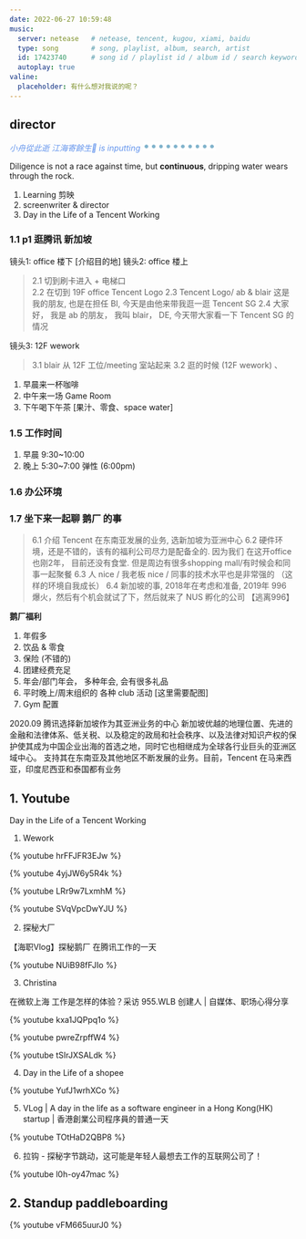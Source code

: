 ```yaml
---
date: 2022-06-27 10:59:48
music:
  server: netease   # netease, tencent, kugou, xiami, baidu
  type: song        # song, playlist, album, search, artist
  id: 17423740      # song id / playlist id / album id / search keyword
  autoplay: true
valine:
  placeholder: 有什么想对我说的呢？
---
```


## director 

<p style="font-style:italic;color:cornflowerblue;">小舟從此逝 江海寄餘生🧘 is inputting <img src=/images/tw/main-progress-blue-dot.gif style="box-shadow:none; margin:0;height:16px">
</p>

Diligence is not a race against time, but **continuous**, dripping water wears through the rock. 

1. Learning 剪映
2. screenwriter & director
2. Day in the Life of a Tencent Working

### 1.1 p1 逛腾讯 新加坡

镜头1: office 楼下 [介绍目的地]
镜头2: office 楼上 

>  2.1 切到刷卡进入 + 电梯口    
>  2.2 在切到 19F office Tencent Logo
>  2.3 Tencent Logo/ ab & blair 这是我的朋友, 也是在担任 BI, 今天是由他来带我逛一逛 Tencent SG
>  2.4 大家好， 我是 ab 的朋友， 我叫 blair， DE, 今天带大家看一下 Tencent SG 的情况
  
镜头3: 12F wework 

> 3.1 blair 从 12F 工位/meeting 室站起来
> 3.2 逛的时候 (12F wework)
、
1. 早晨来一杯咖啡
2. 中午来一场 Game Room
3. 下午喝下午茶 [果汁、零食、space water]

### 1.5 工作时间

1. 早晨 9:30~10:00
2. 晚上 5:30~7:00 弹性 (6:00pm)

### 1.6 办公环境


### 1.7 坐下来一起聊 鹅厂 的事

> 6.1 介绍 Tencent 在东南亚发展的业务, 选新加坡为亚洲中心
> 6.2 硬件环境，还是不错的，该有的福利公司尽力是配备全的. 因为我们 在这开office 也刚2年， 目前还没有食堂. 但是周边有很多shopping mall/有时候会和同事一起聚餐
> 6.3 人 nice / 我老板 nice / 同事的技术水平也是非常强的 （这样的环境自我成长）
> 6.4 新加坡的事, 2018年在考虑和准备, 2019年 996 爆火，然后有个机会就试了下，然后就来了 NUS 孵化的公司 【逃离996】

**鹅厂福利**

1. 年假多
2. 饮品 & 零食
3. 保险 (不错的)
4. 团建经费充足
5. 年会/部门年会， 多种年会, 会有很多礼品
6. 平时晚上/周末组织的 各种 club 活动 [这里需要配图]
7. Gym 配置


2020.09 腾讯选择新加坡作为其亚洲业务的中心
新加坡优越的地理位置、先进的金融和法律体系、低关税、以及稳定的政局和社会秩序、以及法律对知识产权的保护使其成为中国企业出海的首选之地，同时它也相继成为全球各行业巨头的亚洲区域中心。
支持其在东南亚及其他地区不断发展的业务。目前，Tencent 在马来西亚，印度尼西亚和泰国都有业务


## 1. Youtube

Day in the Life of a Tencent Working

1. Wework

{% youtube hrFFJFR3EJw %}

{% youtube 4yjJW6y5R4k %}

{% youtube LRr9w7LxmhM %}

{% youtube SVqVpcDwYJU %}

2. 探秘大厂

【海职Vlog】探秘鹅厂 在腾讯工作的一天

{% youtube NUiB98fFJIo %}

3. Christina

在微软上海 工作是怎样的体验？采访 955.WLB 创建人 | 自媒体、职场心得分享

{% youtube kxa1JQPpq1o %}

{% youtube pwreZrpffW4 %}

{% youtube tSIrJXSALdk %}

4. Day in the Life of a shopee

{% youtube YufJ1wrhXCo %}

5. VLog | A day in the life as a software engineer in a Hong Kong(HK) startup | 香港創業公司程序員的普通一天

{% youtube TOtHaD2QBP8 %}

6. 拉钩 - 探秘字节跳动，这可能是年轻人最想去工作的互联网公司了！

{% youtube l0h-oy47mac %}

## 2. Standup paddleboarding

{% youtube vFM665uurJ0 %}


